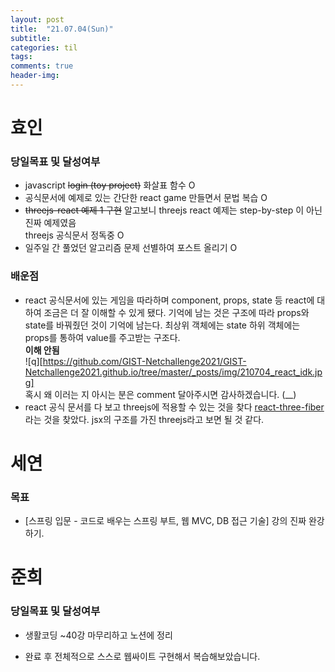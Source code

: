 ```yaml
---
layout: post
title:  "21.07.04(Sun)"
subtitle:
categories: til
tags:
comments: true
header-img: 
---
```

# 효인
### 당일목표 및 달성여부
- javascript ~~login (toy project)~~ 화살표 함수 O
- 공식문서에 예제로 있는 간단한 react game 만들면서 문법 복습 O
- ~~threejs-react 예제 1 구현~~ 알고보니 threejs react 예제는 step-by-step 이 아닌 진짜 예제였음<br>
threejs 공식문서 정독중 O
- 일주일 간 풀었던 알고리즘 문제 선별하여 포스트 올리기 O

### 배운점
- react 공식문서에 있는 게임을 따라하며 component, props, state 등 react에 대하여 조금은 더 잘 이해할 수 있게 됐다.
기억에 남는 것은 구조에 따라 props와 state를 바꿔줬던 것이 기억에 남는다.
최상위 객체에는 state 하위 객체에는 props를 통하여 value를 주고받는 구조다.<br>
__이해 안됨__<br>
![q][https://github.com/GIST-Netchallenge2021/GIST-Netchallenge2021.github.io/tree/master/_posts/img/210704_react_idk.jpg]<br>
혹시 왜 이러는 지 아시는 분은 comment 달아주시면 감사하겠습니다. (__)
- react 공식 문서를 다 보고 threejs에 적용할 수 있는 것을 찾다 <u>react-three-fiber</u>라는 것을 찾았다. jsx의 구조를 가진 threejs라고 보면 될 것 같다. 


# 세연

### 목표 
- [스프링 입문 - 코드로 배우는 스프링 부트, 웹 MVC, DB 접근 기술] 강의 진짜 완강하기.

# 준희
### 당일목표 및 달성여부
- 생활코딩 ~40강 마무리하고 노션에 정리

- 완료 후 전체적으로 스스로 웹싸이트 구현해서 복습해보았습니다.
